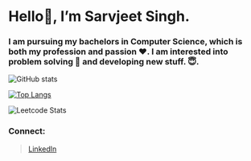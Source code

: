# Hello👋, I’m Sarvjeet Singh.

### I am pursuing my bachelors in Computer Science, which is both my profession and passion :heart:. I am interested into problem solving :star2: and developing new stuff. :innocent:. 


![GitHub stats](https://github-readme-stats.vercel.app/api?username=aazad20&theme=dracula)

[![Top Langs](https://github-readme-stats.vercel.app/api/top-langs/?username=aazad20&hide=jupyter%20notebook,less,scss&theme=dracula)](https://github.com/anuraghazra/github-readme-stats)

![Leetcode Stats](https://leetcard.jacoblin.cool/aazad20)

### Connect:
> [LinkedIn ](https://www.linkedin.com/in/sarvjeet-singh-6249551b7/) <br/>

